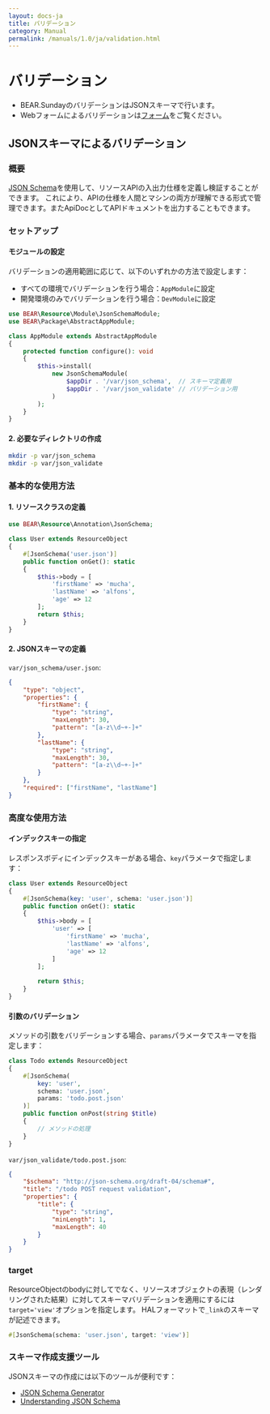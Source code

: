 ```yaml
---
layout: docs-ja
title: バリデーション
category: Manual
permalink: /manuals/1.0/ja/validation.html
---
```


# バリデーション

* BEAR.SundayのバリデーションはJSONスキーマで行います。
* Webフォームによるバリデーションは[フォーム](form.html)をご覧ください。

## JSONスキーマによるバリデーション

### 概要

[JSON Schema](http://json-schema.org/)を使用して、リソースAPIの入出力仕様を定義し検証することができます。
これにより、APIの仕様を人間とマシンの両方が理解できる形式で管理できます。またApiDocとしてAPIドキュメントを出力することもできます。

### セットアップ

#### モジュールの設定

バリデーションの適用範囲に応じて、以下のいずれかの方法で設定します：

- すべての環境でバリデーションを行う場合：`AppModule`に設定
- 開発環境のみでバリデーションを行う場合：`DevModule`に設定

```php
use BEAR\Resource\Module\JsonSchemaModule;
use BEAR\Package\AbstractAppModule;

class AppModule extends AbstractAppModule
{
    protected function configure(): void
    {
        $this->install(
            new JsonSchemaModule(
                $appDir . '/var/json_schema',  // スキーマ定義用
                $appDir . '/var/json_validate' // バリデーション用
            )
        );
    }
}
```

#### 2. 必要なディレクトリの作成

```bash
mkdir -p var/json_schema
mkdir -p var/json_validate
```

### 基本的な使用方法

#### 1. リソースクラスの定義

```php
use BEAR\Resource\Annotation\JsonSchema;

class User extends ResourceObject
{
    #[JsonSchema('user.json')]
    public function onGet(): static
    {
        $this->body = [
            'firstName' => 'mucha',
            'lastName' => 'alfons',
            'age' => 12
        ];
        return $this;
    }
}
```

#### 2. JSONスキーマの定義

`var/json_schema/user.json`:

```json
{
    "type": "object",
    "properties": {
        "firstName": {
            "type": "string",
            "maxLength": 30,
            "pattern": "[a-z\\d~+-]+"
        },
        "lastName": {
            "type": "string",
            "maxLength": 30,
            "pattern": "[a-z\\d~+-]+"
        }
    },
    "required": ["firstName", "lastName"]
}
```

### 高度な使用方法

#### インデックスキーの指定

レスポンスボディにインデックスキーがある場合、`key`パラメータで指定します：

```php
class User extends ResourceObject
{
    #[JsonSchema(key: 'user', schema: 'user.json')]
    public function onGet(): static
    {
        $this->body = [
            'user' => [
                'firstName' => 'mucha',
                'lastName' => 'alfons',
                'age' => 12
            ]
        ];
        
        return $this;
    }
}
```

#### 引数のバリデーション

メソッドの引数をバリデーションする場合、`params`パラメータでスキーマを指定します：

```php
class Todo extends ResourceObject
{
    #[JsonSchema(
        key: 'user',
        schema: 'user.json',
        params: 'todo.post.json'
    )]
    public function onPost(string $title)
    {
        // メソッドの処理
    }
}
```

`var/json_validate/todo.post.json`:
```json
{
    "$schema": "http://json-schema.org/draft-04/schema#",
    "title": "/todo POST request validation",
    "properties": {
        "title": {
            "type": "string",
            "minLength": 1,
            "maxLength": 40
        }
    }
}
```

### target

ResourceObjectのbodyに対してでなく、リソースオブジェクトの表現（レンダリングされた結果）に対してスキーマバリデーションを適用にするには`target='view'`オプションを指定します。
HALフォーマットで`_link`のスキーマが記述できます。

```php
#[JsonSchema(schema: 'user.json', target: 'view')]
```


### スキーマ作成支援ツール

JSONスキーマの作成には以下のツールが便利です：

- [JSON Schema Generator](https://jsonschema.net/#/editor)
- [Understanding JSON Schema](https://spacetelescope.github.io/understanding-json-schema/)
